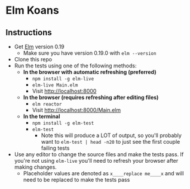 # Elm Koans

## Instructions
* Get [Elm](http://elm-lang.org/install) version 0.19
  * Make sure you have version 0.19.0 with `elm --version`
* Clone this repo
* Run the tests using one of the following methods:
  * **In the browser with automatic refreshing (preferred)**
    * `npm install -g elm-live`
    * `elm-live Main.elm`
    * Visit [http://localhost:8000](http://localhost:8000)
  * **In the browser (requires refreshing after editing files)**
    * `elm reactor`
    * Visit [http://localhost:8000/Main.elm](http://localhost:8000/Main.elm)
  * **In the terminal**
    * `npm install -g elm-test`
    * `elm-test`
      * Note this will produce a LOT of output, so you'll probably want to `elm-test | head -n20` to just see the first couple failing tests
* Use any editor to change the source files and make the tests pass. If you're not using `elm-live` you'll need to refresh your browser after making changes.
  * Placeholder values are denoted as `x____replace me____x` and will need to be replaced to make the tests pass
